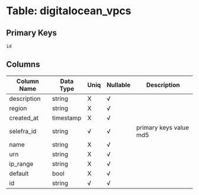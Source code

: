 # Table: digitalocean_vpcs

## Primary Keys 

```
id
```


## Columns 

|  Column Name   |  Data Type  | Uniq | Nullable | Description | 
|  ----  | ----  | ----  | ----  | ---- | 
| description | string | X | √ |  | 
| region | string | X | √ |  | 
| created_at | timestamp | X | √ |  | 
| selefra_id | string | √ | √ | primary keys value md5 | 
| name | string | X | √ |  | 
| urn | string | X | √ |  | 
| ip_range | string | X | √ |  | 
| default | bool | X | √ |  | 
| id | string | √ | √ |  | 


